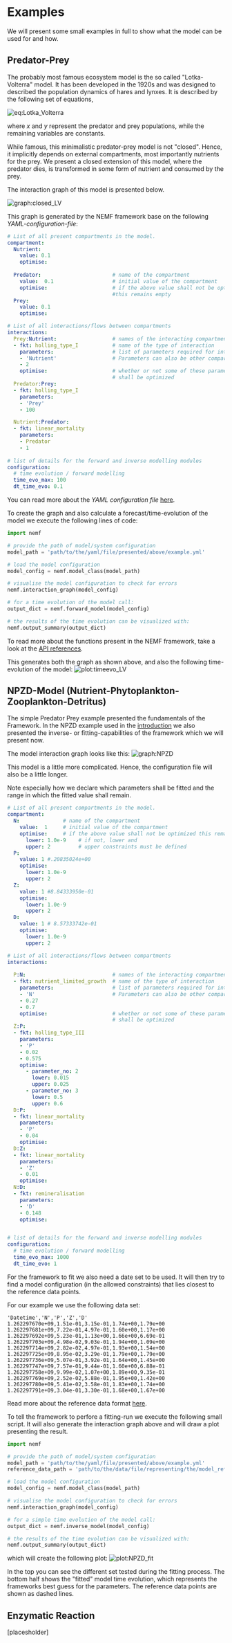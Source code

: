 # Examples

We will present some small examples in full to show what the model can be used 
for and how.

## Predator-Prey

The probably most famous ecosystem model is the so called "Lotka-Volterra" 
model.
It has been developed in the 1920s and was designed to  described the population
dynamics of hares and lynxes.
It is described by the following set of equations,

![eq:Lotka_Volterra](https://wikimedia.org/api/rest_v1/media/math/render/svg/eba353633616971f427b13e175bfbdb1b99bcff0)

where *x* and *y* represent the predator and prey populations, while the remaining
variables are constants.


While famous, this minimalistic predator-prey model is not "closed".
Hence, it implicitly depends on external compartments,  most importantly 
nutrients for the prey.
We present a closed extension of this model, where the predator dies, is 
transformed in some form of nutrient and consumed by the prey.

The interaction graph of this model is presented below.

![graph:closed_LV](figures/examples/pred_prey/graph.png)

This graph is generated by the NEMF framework base on the following 
*YAML-configuration-file*:

``` YAML
# List of all present compartments in the model.
compartment:
  Nutrient:
    value: 0.1
    optimise:
  
  Predator:                       # name of the compartment
    value:  0.1                   # initial value of the compartment
    optimise:                     # if the above value shall not be optimized,
                                  #this remains empty
  Prey:
    value: 0.1
    optimise:

# List of all interactions/flows between compartments
interactions:
  Prey:Nutrient:                  # names of the interacting compartments
  - fkt: holling_type_I           # name of the type of interaction 
    parameters:                   # list of parameters required for interaction
    - 'Nutrient'                  # Parameters can also be other compartments
    - 2
    optimise:                     # whether or not some of these parameters
                                  # shall be optimized
  Predator:Prey:
  - fkt: holling_type_I
    parameters:
    - 'Prey'
    - 100

  Nutrient:Predator:
  - fkt: linear_mortality
    parameters:
    - Predator
    - 1
    
# list of details for the forward and inverse modelling modules
configuration:
  # time evolution / forward modelling
  time_evo_max: 100
  dt_time_evo: 0.1
```
You can read more about the *YAML configuration file*  [here](manual/YAML.md).

To create the graph and also calculate a forecast/time-evolution of the model
we execute the following lines of code:
``` python
import nemf

# provide the path of model/system configuration
model_path = 'path/to/the/yaml/file/presented/above/example.yml'

# load the model configuration
model_config = nemf.model_class(model_path)

# visualise the model configuration to check for errors
nemf.interaction_graph(model_config)

# for a time evolution of the model call:
output_dict = nemf.forward_model(model_config)

# the results of the time evolution can be visualized with:
nemf.output_summary(output_dict)
```
To read more about the functions present in the NEMF framework, take a look at 
the [API references](api.rst).

This generates both the graph as shown above, and also the following 
time-evolution of the model:
![plot:timeevo_LV](figures/examples/pred_prey/model_timeevo.png)


## NPZD-Model (Nutrient-Phytoplankton-Zooplankton-Detritus)

The simple Predator Prey example presented the fundamentals of the Framework.
In the NPZD example used in the [introduction](introduction.md) we also 
presented the inverse- or fitting-capabilities of the framework which we will 
present now.

The model interaction graph looks like this:
![graph:NPZD](figures/examples/NPZD/graph.png)

This model is a little more complicated.
Hence, the configuration file will also be a little longer.

Note especially how we declare which parameters shall be fitted and the range in
which the fitted value shall remain.
``` yaml
# List of all present compartments in the model.
compartment:
  N:              # name of the compartment
    value:  1     # initial value of the compartment
    optimise:     # if the above value shall not be optimized this remains empty
      lower: 1.0e-9    # if not, lower and
      upper: 2         # upper constraints must be defined 
  P:
    value: 1 #.20835024e+00
    optimise:
      lower: 1.0e-9
      upper: 2
  Z:
    value: 1 #8.84333950e-01
    optimise:
      lower: 1.0e-9
      upper: 2
  D:
    value: 1 # 8.57333742e-01
    optimise:
      lower: 1.0e-9
      upper: 2

# List of all interactions/flows between compartments
interactions:
  
  P:N:                            # names of the interacting compartments
  - fkt: nutrient_limited_growth  # name of the type of interaction 
    parameters:                   # list of parameters required for interaction
    - 'N'                         # Parameters can also be other compartments
    - 0.27
    - 0.7
    optimise:                     # whether or not some of these parameters
                                  # shall be optimized
  Z:P:
  - fkt: holling_type_III
    parameters:
    - 'P'
    - 0.02
    - 0.575 
    optimise:
      - parameter_no: 2
        lower: 0.015
        upper: 0.025
      - parameter_no: 3
        lower: 0.5
        upper: 0.6
  D:P:
  - fkt: linear_mortality
    parameters:
    - 'P'
    - 0.04
    optimise:
  D:Z:
  - fkt: linear_mortality
    parameters:
    - 'Z'
    - 0.01
    optimise:
  N:D:
  - fkt: remineralisation
    parameters:
    - 'D'
    - 0.148
    optimise:


# list of details for the forward and inverse modelling modules
configuration:
  # time evolution / forward modelling
  time_evo_max: 1000
  dt_time_evo: 1
```

For the framework to fit we also need a date set to be used.
It will then try to find a model configuration (in the allowed constraints)
that lies closest to the reference data points.

For our example we use the following data set:
``` csv
'Datetime','N','P','Z','D'
1.262297670e+09,1.51e-01,3.15e-01,1.74e+00,1.79e+00
1.262297681e+09,7.22e-01,4.97e-01,1.60e+00,1.17e+00
1.262297692e+09,5.23e-01,1.13e+00,1.66e+00,6.69e-01
1.262297703e+09,4.98e-02,9.03e-01,1.94e+00,1.09e+00
1.262297714e+09,2.82e-02,4.97e-01,1.93e+00,1.54e+00
1.262297725e+09,8.95e-02,3.29e-01,1.79e+00,1.79e+00
1.262297736e+09,5.07e-01,3.92e-01,1.64e+00,1.45e+00
1.262297747e+09,7.57e-01,9.44e-01,1.60e+00,6.88e-01
1.262297758e+09,9.99e-02,1.07e+00,1.89e+00,9.35e-01
1.262297769e+09,2.52e-02,5.88e-01,1.95e+00,1.42e+00
1.262297780e+09,5.41e-02,3.58e-01,1.83e+00,1.74e+00
1.262297791e+09,3.04e-01,3.30e-01,1.68e+00,1.67e+00
```
Read more about the reference data format [here](manual/reference_data.rst).

To tell the framework to perfore a fitting-run we execute the following small 
script. It will also generate the interaction graph above and will draw a
plot presenting the result.


``` python
import nemf

# provide the path of model/system configuration
model_path = 'path/to/the/yaml/file/presented/above/example.yml'
reference_data_path = 'path/to/the/data/file/representing/the/model_ref.csv'

# load the model configuration
model_config = nemf.model_class(model_path)

# visualise the model configuration to check for errors
nemf.interaction_graph(model_config)

# for a simple time evolution of the model call:
output_dict = nemf.inverse_model(model_config)

# the results of the time evolution can be visualized with:
nemf.output_summary(output_dict)
```

which will create the following plot:
![plot:NPZD_fit](figures/examples/NPZD/fit_results.png)

In the top you can see the different set tested during the fitting process.
The bottom half shows the "fitted" model time evolution, 
which represents the frameworks best guess for the parameters.
The reference data points are shown as dashed lines.


## Enzymatic Reaction

[placesholder]


